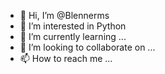 - 👋 Hi, I’m @Blennerms
- 👀 I’m interested in Python
- 🌱 I’m currently learning ...
- 💞️ I’m looking to collaborate on ...
- 📫 How to reach me ...

<!---
Blennerms/Blennerms is a ✨ special ✨ repository because its `README.md` (this file) appears on your GitHub profile.
You can click the Preview link to take a look at your changes.
--->

